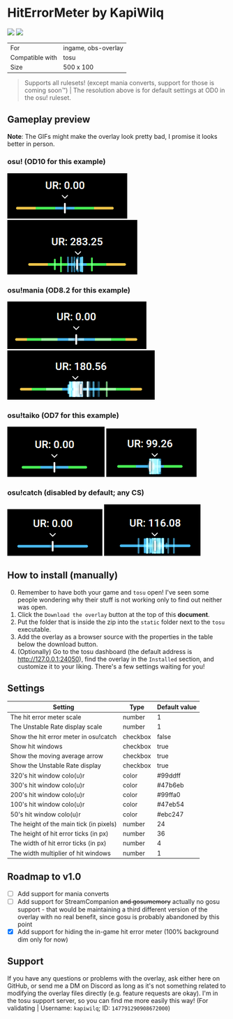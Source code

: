 # HitErrorMeter by KapiWilq

<a href="https://github.com/KapiWilq/HitErrorMeter/releases/latest/download/HitErrorMeter.by.KapiWilq.zip" target="_blank"><img height="35" src="https://img.shields.io/badge/Download_the_overlay-67A564?style=for-the-badge" /></a>  <a href="https://github.com/KapiWilq" target="_blank"><img height="35" src="https://img.shields.io/badge/github-000000?style=for-the-badge&logo=github&logoColor=white" /></a></a>

|                 |                     |
| --------------- | ------------------- |
| For             | ingame, obs-overlay |
| Compatible with | tosu                |
| Size            | 500 x 100           |

> Supports all rulesets! (except mania converts, support for those is coming soon™) | The resolution above is for default settings at OD0 in the osu! ruleset.

## Gameplay preview

**Note**: The GIFs might make the overlay look pretty bad, I promise it looks better in person.

### osu! (OD10 for this example)

<img src=".github/images/osu_ruleset.png">  <img src=".github/gifs/osu_ruleset.gif">

### osu!mania (OD8.2 for this example)

<img src=".github/images/mania_ruleset.png">  <img src=".github/gifs/mania_ruleset.gif">

### osu!taiko (OD7 for this example)

<img src=".github/images/taiko_ruleset.png">  <img src=".github/gifs/taiko_ruleset.gif">

### osu!catch (disabled by default; any CS)

<img src=".github/images/catch_ruleset.png">  <img src=".github/gifs/catch_ruleset.gif">

## How to install (manually)

0. Remember to have both your game and `tosu` open! I've seen some people wondering why their stuff is not working only to find out neither was open.
1. Click the `Download the overlay` button at the top of this **document**.
2. Put the folder that is inside the zip into the `static` folder next to the `tosu` executable.
3. Add the overlay as a browser source with the properties in the table below the download button.
4. (Optionally) Go to the tosu dashboard (the default address is http://127.0.0.1:24050), find the overlay in the `Installed` section, and customize it to your liking. There's a few settings waiting for you!

## Settings

|                 Setting                 |   Type   | Default value |
| --------------------------------------- | -------- | ------------- |
|        The hit error meter scale        |  number  |       1       |
|     The Unstable Rate display scale     |  number  |       1       |
|  Show the hit error meter in osu!catch  | checkbox |     false     |
|            Show hit windows             | checkbox |     true      |
|     Show the moving average arrow       | checkbox |     true      |
|     Show the Unstable Rate display      | checkbox |     true      |
|       320's hit window colo(u)r         |  color   |    #99ddff    |
|       300's hit window colo(u)r         |  color   |    #47b6eb    |
|       200's hit window colo(u)r         |  color   |    #99ffa0    |
|       100's hit window colo(u)r         |  color   |    #47eb54    |
|       50's hit window colo(u)r          |  color   |    #ebc247    |
| The height of the main tick (in pixels) |  number  |      24       |
|  The height of hit error ticks (in px)  |  number  |      36       |
|  The width of hit error ticks (in px)   |  number  |      4        |
|  The width multiplier of hit windows    |  number  |      1        |

## Roadmap to v1.0
- [ ] Add support for mania converts
- [ ] Add support for StreamCompanion ~~and gosumemory~~ actually no gosu support - that would be maintaining a third different version of the overlay with no real benefit, since gosu is probably abandoned by this point
- [X] Add support for hiding the in-game hit error meter (100% background dim only for now)

## Support

If you have any questions or problems with the overlay, ask either here on GitHub, or send me a DM on Discord as long as it's not something related to modifying the overlay files directly (e.g. feature requests are okay). I'm in the tosu support server, so you can find me more easily this way! (For validating | Username: `kapiwilq`; ID: `147791290908672000`)
